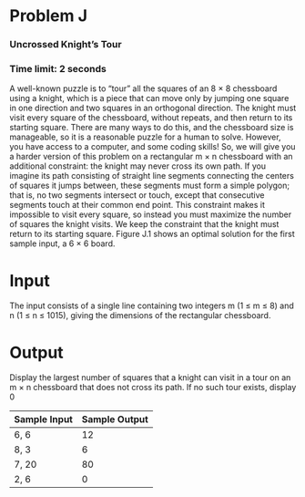 # Problem J
### Uncrossed Knight’s Tour
### Time limit: 2 seconds

A well-known puzzle is to “tour” all the squares of an 8 × 8 chessboard using a knight, which is a piece
that can move only by jumping one square in one direction and two squares in an orthogonal direction.
The knight must visit every square of the chessboard, without repeats, and then return to its starting
square. There are many ways to do this, and the chessboard size is manageable, so it is a reasonable
puzzle for a human to solve.
However, you have access to a computer, and some coding skills! So, we will give you a harder version
of this problem on a rectangular m × n chessboard with an additional constraint: the knight may never
cross its own path. If you imagine its path consisting of straight line segments connecting the centers of
squares it jumps between, these segments must form a simple polygon; that is, no two segments intersect
or touch, except that consecutive segments touch at their common end point. This constraint makes it
impossible to visit every square, so instead you must maximize the number of squares the knight visits.
We keep the constraint that the knight must return to its starting square. Figure J.1 shows an optimal
solution for the first sample input, a 6 × 6 board.

# Input
The input consists of a single line containing two integers m (1 ≤ m ≤ 8) and n (1 ≤ n ≤ 1015), giving
the dimensions of the rectangular chessboard.

# Output
Display the largest number of squares that a knight can visit in a tour on an m × n chessboard that does
not cross its path. If no such tour exists, display 0

 | Sample Input | Sample Output |
| ----------- | ----------- |
| 6, 6 | 12 |
| 8, 3 | 6 |
| 7, 20 | 80 |
| 2, 6 | 0 |

